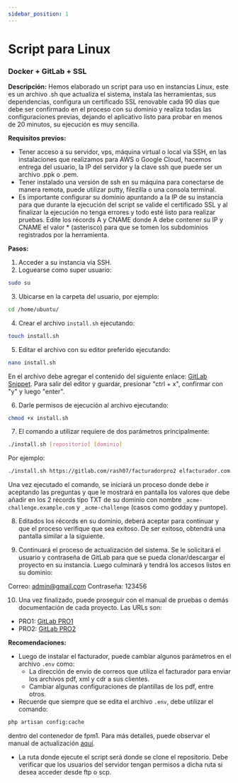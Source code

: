 ```yaml
---
sidebar_position: 1
---
```


# Script para Linux
### Docker + GitLab + SSL

**Descripción:**
Hemos elaborado un script para uso en instancias Linux, este es un archivo .sh que actualiza el sistema, instala las herramientas, sus dependencias, configura un certificado SSL renovable cada 90 días que debe ser confirmado en el proceso con su dominio y realiza todas las configuraciones previas, dejando el aplicativo listo para probar en menos de 20 minutos, su ejecución es muy sencilla.

**Requisitos previos:**
- Tener acceso a su servidor, vps, máquina virtual o local via SSH, en las instalaciones que realizamos para AWS o Google Cloud, hacemos entrega del usuario, la IP del servidor y la clave ssh que puede ser un archivo .ppk o .pem.
- Tener instalado una versión de ssh en su máquina para conectarse de manera remota, puede utilizar putty, filezilla o una consola terminal.
- Es importante configurar su dominio apuntando a la IP de su instancia para que durante la ejecución del script se valide el certificado SSL y al finalizar la ejecución no tenga errores y todo esté listo para realizar pruebas. Edite los récords A y CNAME donde A debe contener su IP y CNAME el valor * (asterisco) para que se tomen los subdominios registrados por la herramienta.

**Pasos:**
1. Acceder a su instancia vía SSH.
2. Loguearse como super usuario:
```bash
sudo su
```
3. Ubicarse en la carpeta del usuario, por ejemplo:
```bash
cd /home/ubuntu/
```
4. Crear el archivo `install.sh` ejecutando:
```bash
touch install.sh
```

5. Editar el archivo con su editor preferido ejecutando:
```bash
nano install.sh
``` 
En el archivo debe agregar el contenido del siguiente enlace: [GitLab Snippet](https://gitlab.com/snippets/1852652). Para salir del editor y guardar, presionar "ctrl + x", confirmar con "y" y luego "enter".

6. Darle permisos de ejecución al archivo ejecutando:
```bash
chmod +x install.sh
```

7. El comando a utilizar requiere de dos parámetros principalmente:
```bash
./install.sh [repositorio] [dominio]
```
Por ejemplo:
```bash
./install.sh https://gitlab.com/rash07/facturadorpro2 elfacturador.com
```
Una vez ejecutado el comando, se iniciará un proceso donde debe ir aceptando las preguntas y que le mostrará en pantalla los valores que debe añadir en los 2 récords tipo TXT de su dominio con nombre `_acme-challenge.example.com` y `_acme-challenge` (casos como godday y puntope).

8. Editados los récords en su dominio, deberá aceptar para continuar y que el proceso verifique que sea exitoso. De ser exitoso, obtendrá una pantalla similar a la siguiente.

9. Continuará el proceso de actualización del sistema. Se le solicitará el usuario y contraseña de GitLab para que se pueda clonar/descargar el proyecto en su instancia. Luego culminará y tendrá los accesos listos en su dominio:

Correo: admin@gmail.com
Contraseña: 123456

10. Una vez finalizado, puede proseguir con el manual de pruebas o demás documentación de cada proyecto. Las URLs son:

   - PRO1: [GitLab PRO1](https://gitlab.com/rash07/facturadorpro1)
   - PRO2: [GitLab PRO2](https://gitlab.com/rash07/facturadorpro2)

**Recomendaciones:**
- Luego de instalar el facturador, puede cambiar algunos parámetros en el archivo `.env` como:
  - La dirección de envío de correos que utiliza el facturador para enviar los archivos pdf, xml y cdr a sus clientes.
  - Cambiar algunas configuraciones de plantillas de los pdf, entre otros.
- Recuerde que siempre que se edita el archivo `.env`, debe utilizar el comando:
```bash
php artisan config:cache
```
dentro del contenedor de fpm1. Para más detalles, puede observar el manual de actualización [aquí](ruta/manual-actualizacion).
- La ruta donde ejecute el script será donde se clone el repositorio. Debe verificar que los usuarios del servidor tengan permisos a dicha ruta si desea acceder desde ftp o scp.

